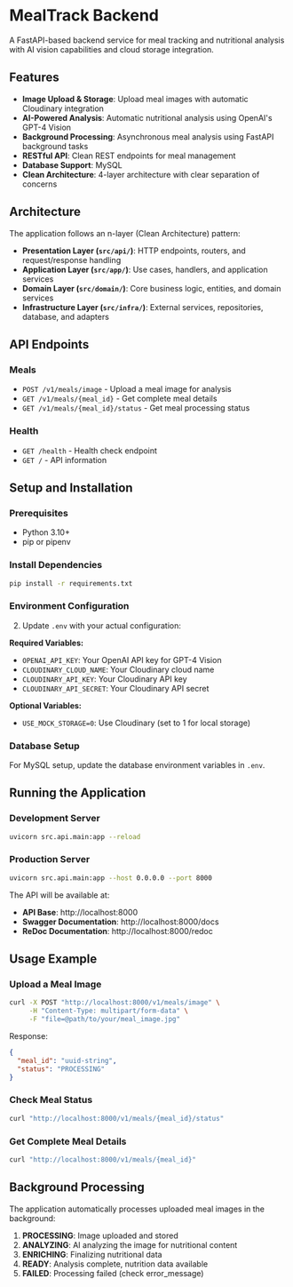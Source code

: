 # MealTrack Backend

A FastAPI-based backend service for meal tracking and nutritional analysis with AI vision capabilities and cloud storage integration.

## Features

- **Image Upload & Storage**: Upload meal images with automatic Cloudinary integration
- **AI-Powered Analysis**: Automatic nutritional analysis using OpenAI's GPT-4 Vision
- **Background Processing**: Asynchronous meal analysis using FastAPI background tasks
- **RESTful API**: Clean REST endpoints for meal management
- **Database Support**: MySQL
- **Clean Architecture**: 4-layer architecture with clear separation of concerns

## Architecture

The application follows an n-layer (Clean Architecture) pattern:

- **Presentation Layer (`src/api/`)**: HTTP endpoints, routers, and request/response handling
- **Application Layer (`src/app/`)**: Use cases, handlers, and application services
- **Domain Layer (`src/domain/`)**: Core business logic, entities, and domain services
- **Infrastructure Layer (`src/infra/`)**: External services, repositories, database, and adapters

## API Endpoints

### Meals
- `POST /v1/meals/image` - Upload a meal image for analysis
- `GET /v1/meals/{meal_id}` - Get complete meal details
- `GET /v1/meals/{meal_id}/status` - Get meal processing status

### Health
- `GET /health` - Health check endpoint
- `GET /` - API information

## Setup and Installation

### Prerequisites
- Python 3.10+
- pip or pipenv

### Install Dependencies
```bash
pip install -r requirements.txt
```

### Environment Configuration

2. Update `.env` with your actual configuration:

**Required Variables:**
- `OPENAI_API_KEY`: Your OpenAI API key for GPT-4 Vision
- `CLOUDINARY_CLOUD_NAME`: Your Cloudinary cloud name
- `CLOUDINARY_API_KEY`: Your Cloudinary API key  
- `CLOUDINARY_API_SECRET`: Your Cloudinary API secret

**Optional Variables:**
- `USE_MOCK_STORAGE=0`: Use Cloudinary (set to 1 for local storage)

### Database Setup

For MySQL setup, update the database environment variables in `.env`.

## Running the Application

### Development Server
```bash
uvicorn src.api.main:app --reload
```

### Production Server
```bash
uvicorn src.api.main:app --host 0.0.0.0 --port 8000
```

The API will be available at:
- **API Base**: http://localhost:8000
- **Swagger Documentation**: http://localhost:8000/docs
- **ReDoc Documentation**: http://localhost:8000/redoc

## Usage Example

### Upload a Meal Image
```bash
curl -X POST "http://localhost:8000/v1/meals/image" \
     -H "Content-Type: multipart/form-data" \
     -F "file=@path/to/your/meal_image.jpg"
```

Response:
```json
{
  "meal_id": "uuid-string",
  "status": "PROCESSING"
}
```

### Check Meal Status
```bash
curl "http://localhost:8000/v1/meals/{meal_id}/status"
```

### Get Complete Meal Details
```bash
curl "http://localhost:8000/v1/meals/{meal_id}"
```

## Background Processing

The application automatically processes uploaded meal images in the background:

1. **PROCESSING**: Image uploaded and stored
2. **ANALYZING**: AI analyzing the image for nutritional content
3. **ENRICHING**: Finalizing nutritional data
4. **READY**: Analysis complete, nutrition data available
5. **FAILED**: Processing failed (check error_message)
